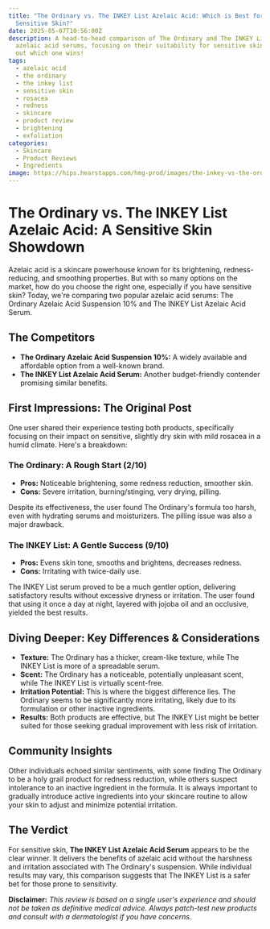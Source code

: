 ```yaml
---
title: "The Ordinary vs. The INKEY List Azelaic Acid: Which is Best for
  Sensitive Skin?"
date: 2025-05-07T10:56:00Z
description: A head-to-head comparison of The Ordinary and The INKEY List
  azelaic acid serums, focusing on their suitability for sensitive skin. Find
  out which one wins!
tags:
  - azelaic acid
  - the ordinary
  - the inkey list
  - sensitive skin
  - rosacea
  - redness
  - skincare
  - product review
  - brightening
  - exfoliation
categories:
  - Skincare
  - Product Reviews
  - Ingredients
image: https://hips.hearstapps.com/hmg-prod/images/the-inkey-vs-the-ordinary-676069dd19efc.png
---
```

# The Ordinary vs. The INKEY List Azelaic Acid: A Sensitive Skin Showdown

Azelaic acid is a skincare powerhouse known for its brightening, redness-reducing, and smoothing properties. But with so many options on the market, how do you choose the right one, especially if you have sensitive skin? Today, we're comparing two popular azelaic acid serums: The Ordinary Azelaic Acid Suspension 10% and The INKEY List Azelaic Acid Serum.

## The Competitors

*   **The Ordinary Azelaic Acid Suspension 10%:** A widely available and affordable option from a well-known brand.
*   **The INKEY List Azelaic Acid Serum:** Another budget-friendly contender promising similar benefits.

## First Impressions: The Original Post

One user shared their experience testing both products, specifically focusing on their impact on sensitive, slightly dry skin with mild rosacea in a humid climate. Here's a breakdown:

### The Ordinary: A Rough Start (2/10)

*   **Pros:** Noticeable brightening, some redness reduction, smoother skin.
*   **Cons:** Severe irritation, burning/stinging, very drying, pilling.

Despite its effectiveness, the user found The Ordinary's formula too harsh, even with hydrating serums and moisturizers. The pilling issue was also a major drawback.

### The INKEY List: A Gentle Success (9/10)

*   **Pros:** Evens skin tone, smooths and brightens, decreases redness.
*   **Cons:** Irritating with twice-daily use.

The INKEY List serum proved to be a much gentler option, delivering satisfactory results without excessive dryness or irritation. The user found that using it once a day at night, layered with jojoba oil and an occlusive, yielded the best results.

## Diving Deeper: Key Differences & Considerations

*   **Texture:** The Ordinary has a thicker, cream-like texture, while The INKEY List is more of a spreadable serum.
*   **Scent:** The Ordinary has a noticeable, potentially unpleasant scent, while The INKEY List is virtually scent-free.
*   **Irritation Potential:** This is where the biggest difference lies. The Ordinary seems to be significantly more irritating, likely due to its formulation or other inactive ingredients.
*   **Results:** Both products are effective, but The INKEY List might be better suited for those seeking gradual improvement with less risk of irritation.

## Community Insights

Other individuals echoed similar sentiments, with some finding The Ordinary to be a holy grail product for redness reduction, while others suspect intolerance to an inactive ingredient in the formula. It is always important to gradually introduce active ingredients into your skincare routine to allow your skin to adjust and minimize potential irritation.

## The Verdict

For sensitive skin, **The INKEY List Azelaic Acid Serum** appears to be the clear winner. It delivers the benefits of azelaic acid without the harshness and irritation associated with The Ordinary's suspension. While individual results may vary, this comparison suggests that The INKEY List is a safer bet for those prone to sensitivity.

**Disclaimer:** *This review is based on a single user's experience and should not be taken as definitive medical advice. Always patch-test new products and consult with a dermatologist if you have concerns.*
